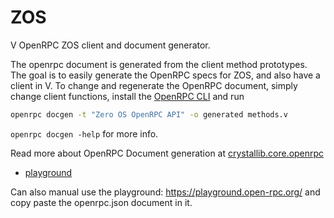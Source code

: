 # ZOS

V OpenRPC ZOS client and document generator.

The openrpc document is generated from the client method prototypes. The goal is to easily generate the OpenRPC specs for ZOS, and also have a client in V. To change and regenerate the OpenRPC document, simply change client functions, install the [OpenRPC CLI](../openrpc/README.md) and run 

```bash
openrpc docgen -t "Zero OS OpenRPC API" -o generated methods.v
```

`openrpc docgen -help` for more info. 

Read more about OpenRPC Document generation at [crystallib.core.openrpc](../openrpc/README.md)



- [playground](https://playground.open-rpc.org/?uiSchema%5BappBar%5D%5Bui:splitView%5D=false&schemaUrl=https://raw.githubusercontent.com/freeflowuniverse/crystallib/development_db/research/zos/generated/openrpc.json&uiSchema%5BappBar%5D%5Bui:input%5D=false)


Can also manual use the playground: https://playground.open-rpc.org/ and copy paste the openrpc.json document in it.

